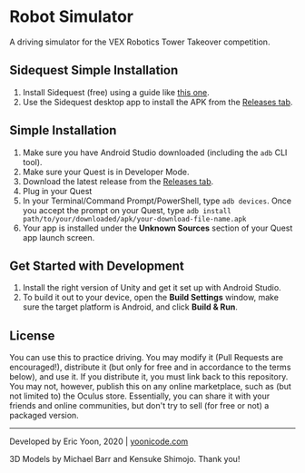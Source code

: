 # Robot Simulator
A driving simulator for the VEX Robotics Tower Takeover competition.

## Sidequest Simple Installation
1. Install Sidequest (free) using a guide like [this one](https://www.androidcentral.com/how-sideload-apps-oculus-quest).
2. Use the Sidequest desktop app to install the APK from the [Releases tab](https://github.com/yummypasta/VEXSimulator/releases).

## Simple Installation
1. Make sure you have Android Studio downloaded (including the `adb` CLI tool).
2. Make sure your Quest is in Developer Mode.
3. Download the latest release from the [Releases tab](https://github.com/yummypasta/VEXSimulator/releases).
4. Plug in your Quest
5. In your Terminal/Command Prompt/PowerShell, type `adb devices`. Once you accept the prompt on your Quest, type `adb install path/to/your/downloaded/apk/your-download-file-name.apk`
6. Your app is installed under the **Unknown Sources** section of your Quest app launch screen.

## Get Started with Development
1. Install the right version of Unity and get it set up with Android Studio.
2. To build it out to your device, open the **Build Settings** window, make sure the target platform is Android, and click **Build & Run**.

## License
You can use this to practice driving. You may modify it (Pull Requests are encouraged!), distribute it (but only for free and in accordance to the terms below), and use it. If you distribute it, you must link back to this repository. You may not, however, publish this on any online marketplace, such as (but not limited to) the Oculus store. Essentially, you can share it with your friends and online communities, but don't try to sell (for free or not) a packaged version.

---
Developed by Eric Yoon, 2020 | 
[yoonicode.com](yoonicode.com)

3D Models by Michael Barr and Kensuke Shimojo. Thank you!
